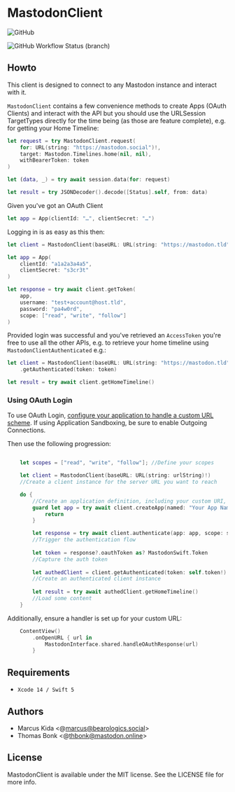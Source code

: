 # MastodonClient

![GitHub](https://img.shields.io/github/license/Swiftodon/Mastodon.swift)

![GitHub Workflow Status (branch)](https://img.shields.io/github/workflow/status/Swiftodon/Mastodon.swift/Run%20tests/main)

## Howto

This client is designed to connect to any Mastodon instance and interact with it.

`MastodonClient` contains a few convenience methods to create Apps (OAuth Clients) and interact with the API but you should use the URLSession TargetTypes directly for the time being (as those are feature complete), e.g. for getting your Home Timeline:

```swift
let request = try MastodonClient.request(
    for: URL(string: "https://mastodon.social")!,
    target: Mastodon.Timelines.home(nil, nil),
    withBearerToken: token
)

let (data, _) = try await session.data(for: request)

let result = try JSONDecoder().decode([Status].self, from: data)
```

Given you've got an OAuth Client

```swift
let app = App(clientId: "…", clientSecret: "…")
```

Logging in is as easy as this then:

```swift
let client = MastodonClient(baseURL: URL(string: "https://mastodon.tld")!)

let app = App(
    clientId: "a1a2a3a4a5",
    clientSecret: "s3cr3t"
)

let response = try await client.getToken(
    app,
    username: "test+account@host.tld",
    password: "pa4w0rd",
    scope: ["read", "write", "follow"]
)
```

Provided login was successful and you've retrieved an `AccessToken` you're free to use all the other APIs, e.g. to retrieve your home timeline using `MastodonClientAuthenticated` e.g.:

```swift
let client = MastodonClient(baseURL: URL(string: "https://mastodon.tld")!)
    .getAuthenticated(token: token)

let result = try await client.getHomeTimeline()
```

### Using OAuth Login

To use OAuth Login, [configure your application to handle a custom URL scheme](https://developer.apple.com/documentation/xcode/defining-a-custom-url-scheme-for-your-app). If using Application Sandboxing, be sure to enable Outgoing Connections.

Then use the following progression:

```swift

    let scopes = ["read", "write", "follow"]; //Define your scopes

    let client = MastodonClient(baseURL: URL(string: urlString)!)
    //Create a client instance for the server URL you want to reach

    do {
        //Create an application definition, including your custom URI, and register it with the server:
        guard let app = try await client.createApp(named: "Your App Name", redirectUri: "your-url-scheme://", scopes: scopes, website: URL(string: "https://your-url")!) else {
            return
        }

        let response = try await client.authenticate(app: app, scope: scopes )
        //Trigger the authentication flow
        
        let token = response?.oauthToken as? MastodonSwift.Token
        //Capture the auth token
        
        let authedClient = client.getAuthenticated(token: self.token!)
        //Create an authenticated client instance
        
        let result = try await authedClient.getHomeTimeline()
        //Load some content
    }

```

Additionally, ensure a handler is set up for your custom URL:

```swift 
    ContentView()
        .onOpenURL { url in
            MastodonInterface.shared.handleOAuthResponse(url)
        }

```



## Requirements

- `Xcode 14 / Swift 5`

## Authors

- Marcus Kida <@marcus@bearologics.social>
- Thomas Bonk <@thbonk@mastodon.online>

## License

MastodonClient is available under the MIT license. See the LICENSE file for more info.
